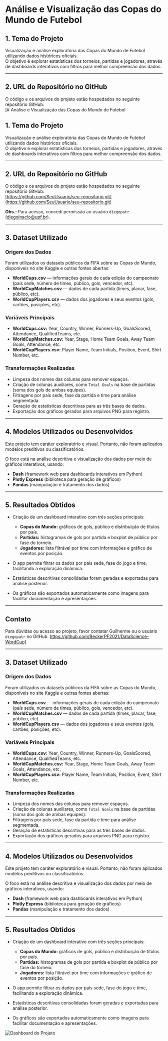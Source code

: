# Análise e Visualização das Copas do Mundo de Futebol

## 1. Tema do Projeto

Visualização e análise exploratória das Copas do Mundo de Futebol utilizando dados históricos oficiais.  
O objetivo é explorar estatísticas dos torneios, partidas e jogadores, através de dashboards interativos com filtros para melhor compreensão dos dados.

---

## 2. URL do Repositório no GitHub

O código e os arquivos do projeto estão hospedados no seguinte repositório GitHub:  
[# Análise e Visualização das Copas do Mundo de Futebol

## 1. Tema do Projeto

Visualização e análise exploratória das Copas do Mundo de Futebol utilizando dados históricos oficiais.  
O objetivo é explorar estatísticas dos torneios, partidas e jogadores, através de dashboards interativos com filtros para melhor compreensão dos dados.

---

## 2. URL do Repositório no GitHub

O código e os arquivos do projeto estão hospedados no seguinte repositório GitHub:  
[https://github.com/SeuUsuario/seu-repositorio.git](https://github.com/SeuUsuario/seu-repositorio.git)  

**Obs.:** Para acesso, concedi permissão ao usuário `diegopatr` (diegoinacio@upf.br).

---

## 3. Dataset Utilizado

### Origem dos Dados

Foram utilizados os datasets públicos da FIFA sobre as Copas do Mundo, disponíveis no site Kaggle e outras fontes abertas:

- **WorldCups.csv** — informações gerais de cada edição do campeonato (país sede, número de times, público, gols, vencedor, etc).
- **WorldCupMatches.csv** — dados de cada partida (times, placar, fase, público, etc).
- **WorldCupPlayers.csv** — dados dos jogadores e seus eventos (gols, cartões, posições, etc).

### Variáveis Principais

- **WorldCups.csv:** Year, Country, Winner, Runners-Up, GoalsScored, Attendance, QualifiedTeams, etc.
- **WorldCupMatches.csv:** Year, Stage, Home Team Goals, Away Team Goals, Attendance, etc.
- **WorldCupPlayers.csv:** Player Name, Team Initials, Position, Event, Shirt Number, etc.

### Transformações Realizadas

- Limpeza dos nomes das colunas para remover espaços.
- Criação de colunas auxiliares, como `Total Goals` na base de partidas (soma dos gols de ambas equipes).
- Filtragens por país sede, fase da partida e time para análise segmentada.
- Geração de estatísticas descritivas para as três bases de dados.
- Exportação dos gráficos gerados para arquivos PNG para registro.

---

## 4. Modelos Utilizados ou Desenvolvidos

Este projeto tem caráter exploratório e visual. Portanto, não foram aplicados modelos preditivos ou classificatórios.  

O foco está na análise descritiva e visualização dos dados por meio de gráficos interativos, usando:

- **Dash** (framework web para dashboards interativos em Python)
- **Plotly Express** (biblioteca para geração de gráficos)
- **Pandas** (manipulação e tratamento dos dados)

---

## 5. Resultados Obtidos

- Criação de um dashboard interativo com três seções principais:
  - **Copas do Mundo:** gráficos de gols, público e distribuição de títulos por país.
  - **Partidas:** histogramas de gols por partida e boxplot de público por fase do torneio.
  - **Jogadores:** lista filtrável por time com informações e gráfico de eventos por posição.

- O app permite filtrar os dados por país sede, fase do jogo e time, facilitando a exploração dinâmica.

- Estatísticas descritivas consolidadas foram geradas e exportadas para análise posterior.

- Os gráficos são exportados automaticamente como imagens para facilitar documentação e apresentações.

---

## Contato

Para dúvidas ou acesso ao projeto, favor contatar Guilherme ou o usuário `diegopatr` no GitHub.
https://github.com/BeckerPF2021/DataScience-WordCup]

---

## 3. Dataset Utilizado

### Origem dos Dados

Foram utilizados os datasets públicos da FIFA sobre as Copas do Mundo, disponíveis no site Kaggle e outras fontes abertas:

- **WorldCups.csv** — informações gerais de cada edição do campeonato (país sede, número de times, público, gols, vencedor, etc).
- **WorldCupMatches.csv** — dados de cada partida (times, placar, fase, público, etc).
- **WorldCupPlayers.csv** — dados dos jogadores e seus eventos (gols, cartões, posições, etc).

### Variáveis Principais

- **WorldCups.csv:** Year, Country, Winner, Runners-Up, GoalsScored, Attendance, QualifiedTeams, etc.
- **WorldCupMatches.csv:** Year, Stage, Home Team Goals, Away Team Goals, Attendance, etc.
- **WorldCupPlayers.csv:** Player Name, Team Initials, Position, Event, Shirt Number, etc.

### Transformações Realizadas

- Limpeza dos nomes das colunas para remover espaços.
- Criação de colunas auxiliares, como `Total Goals` na base de partidas (soma dos gols de ambas equipes).
- Filtragens por país sede, fase da partida e time para análise segmentada.
- Geração de estatísticas descritivas para as três bases de dados.
- Exportação dos gráficos gerados para arquivos PNG para registro.

---

## 4. Modelos Utilizados ou Desenvolvidos

Este projeto tem caráter exploratório e visual. Portanto, não foram aplicados modelos preditivos ou classificatórios.  

O foco está na análise descritiva e visualização dos dados por meio de gráficos interativos, usando:

- **Dash** (framework web para dashboards interativos em Python)
- **Plotly Express** (biblioteca para geração de gráficos)
- **Pandas** (manipulação e tratamento dos dados)

---

## 5. Resultados Obtidos

- Criação de um dashboard interativo com três seções principais:
  - **Copas do Mundo:** gráficos de gols, público e distribuição de títulos por país.
  - **Partidas:** histogramas de gols por partida e boxplot de público por fase do torneio.
  - **Jogadores:** lista filtrável por time com informações e gráfico de eventos por posição.

- O app permite filtrar os dados por país sede, fase do jogo e time, facilitando a exploração dinâmica.

- Estatísticas descritivas consolidadas foram geradas e exportadas para análise posterior.

- Os gráficos são exportados automaticamente como imagens para facilitar documentação e apresentações.

![Dashboard do Projeto](images/Dashboard.png)